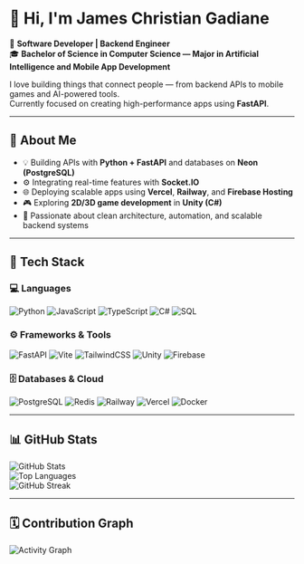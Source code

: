 # 👋 Hi, I'm James Christian Gadiane  

🚀 **Software Developer | Backend Engineer**  
🎓 **Bachelor of Science in Computer Science — Major in Artificial Intelligence and Mobile App Development**  

I love building things that connect people — from backend APIs to mobile games and AI-powered tools.  
Currently focused on creating high-performance apps using **FastAPI**.

---

## 🧠 About Me
- 💡 Building APIs with **Python + FastAPI** and databases on **Neon (PostgreSQL)**  
- ⚙️ Integrating real-time features with **Socket.IO**  
- 🌐 Deploying scalable apps using **Vercel**, **Railway**, and **Firebase Hosting**  
- 🎮 Exploring **2D/3D game development** in **Unity (C#)**  
- 🧱 Passionate about clean architecture, automation, and scalable backend systems  

---

## 🧰 Tech Stack

### 💻 Languages
![Python](https://img.shields.io/badge/Python-3670A0?style=for-the-badge&logo=python&logoColor=ffdd54)
![JavaScript](https://img.shields.io/badge/JavaScript-F7E017?style=for-the-badge&logo=javascript&logoColor=000)
![TypeScript](https://img.shields.io/badge/TypeScript-3178C6?style=for-the-badge&logo=typescript&logoColor=white)
![C#](https://img.shields.io/badge/C%23-68217A?style=for-the-badge&logo=csharp&logoColor=white)
![SQL](https://img.shields.io/badge/SQL-003B57?style=for-the-badge&logo=postgresql&logoColor=white)

### ⚙️ Frameworks & Tools
![FastAPI](https://img.shields.io/badge/FastAPI-009688?style=for-the-badge&logo=fastapi&logoColor=white)
![Vite](https://img.shields.io/badge/Vite-646CFF?style=for-the-badge&logo=vite&logoColor=white)
![TailwindCSS](https://img.shields.io/badge/TailwindCSS-38BDF8?style=for-the-badge&logo=tailwindcss&logoColor=white)
![Unity](https://img.shields.io/badge/Unity-000000?style=for-the-badge&logo=unity&logoColor=white)
![Firebase](https://img.shields.io/badge/Firebase-FFCA28?style=for-the-badge&logo=firebase&logoColor=black)

### 🗄️ Databases & Cloud
![PostgreSQL](https://img.shields.io/badge/PostgreSQL-316192?style=for-the-badge&logo=postgresql&logoColor=white)
![Redis](https://img.shields.io/badge/Redis-DC382D?style=for-the-badge&logo=redis&logoColor=white)
![Railway](https://img.shields.io/badge/Railway-0B0D0E?style=for-the-badge&logo=railway&logoColor=white)
![Vercel](https://img.shields.io/badge/Vercel-000000?style=for-the-badge&logo=vercel&logoColor=white)
![Docker](https://img.shields.io/badge/Docker-0db7ed?style=for-the-badge&logo=docker&logoColor=white)

---

## 📊 GitHub Stats
![GitHub Stats](https://github-readme-stats.vercel.app/api?username=jcgadiane&show_icons=true&theme=tokyonight)  
![Top Languages](https://github-readme-stats.vercel.app/api/top-langs/?username=jcgadiane&layout=compact&theme=tokyonight)  
![GitHub Streak](https://github-readme-streak-stats.herokuapp.com/?user=jcgadiane&theme=tokyonight)

---

## 🗓️ Contribution Graph
![Activity Graph](https://github-readme-activity-graph.vercel.app/graph?username=jcgadiane&theme=tokyo-night)
